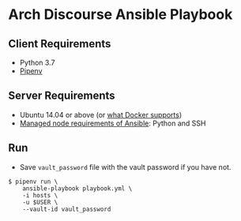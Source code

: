 # Arch Discourse Ansible Playbook

## Client Requirements

- Python 3.7
- [Pipenv](https://github.com/pypa/pipenv)

## Server Requirements

- Ubuntu 14.04 or above (or [what Docker supports](https://docs.docker.com/install/linux/docker-ce/ubuntu/#os-requirements))
- [Managed node requirements of Ansible](https://docs.ansible.com/ansible/latest/installation_guide/intro_installation.html#managed-node-requirements): Python and SSH

## Run

- Save `vault_password` file with the vault password if you have not.

```shell
$ pipenv run \
    ansible-playbook playbook.yml \
    -i hosts \
    -u $USER \
    --vault-id vault_password
```
